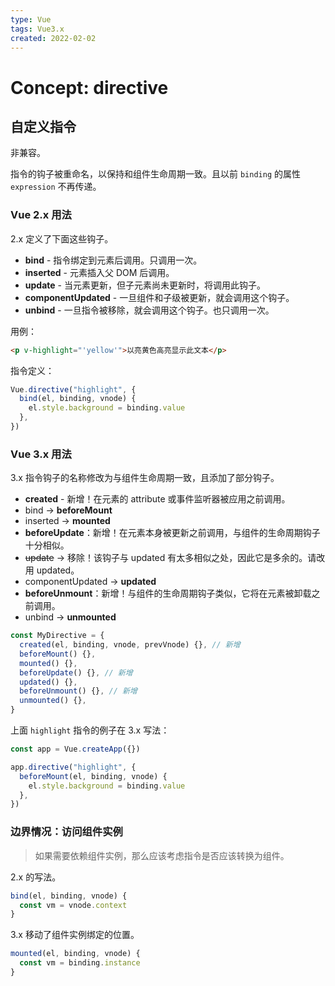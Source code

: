```yaml
---
type: Vue
tags: Vue3.x
created: 2022-02-02
---
```


# Concept: directive

## 自定义指令

非兼容。

指令的钩子被重命名，以保持和组件生命周期一致。且以前 `binding` 的属性 `expression` 不再传递。

### Vue 2.x 用法

2.x 定义了下面这些钩子。

- **bind** - 指令绑定到元素后调用。只调用一次。
- **inserted** - 元素插入父 DOM 后调用。
- **update** - 当元素更新，但子元素尚未更新时，将调用此钩子。
- **componentUpdated** - 一旦组件和子级被更新，就会调用这个钩子。
- **unbind** - 一旦指令被移除，就会调用这个钩子。也只调用一次。

用例：

```html
<p v-highlight="'yellow'">以亮黄色高亮显示此文本</p>
```

指令定义：

```js
Vue.directive("highlight", {
  bind(el, binding, vnode) {
    el.style.background = binding.value
  },
})
```

### Vue 3.x 用法

3.x 指令钩子的名称修改为与组件生命周期一致，且添加了部分钩子。

- **created** - 新增！在元素的 attribute 或事件监听器被应用之前调用。
- bind → **beforeMount**
- inserted → **mounted**
- **beforeUpdate**：新增！在元素本身被更新之前调用，与组件的生命周期钩子十分相似。
- ~~update~~ → 移除！该钩子与 updated 有太多相似之处，因此它是多余的。请改用 updated。
- componentUpdated → **updated**
- **beforeUnmount**：新增！与组件的生命周期钩子类似，它将在元素被卸载之前调用。
- unbind -> **unmounted**

```js
const MyDirective = {
  created(el, binding, vnode, prevVnode) {}, // 新增
  beforeMount() {},
  mounted() {},
  beforeUpdate() {}, // 新增
  updated() {},
  beforeUnmount() {}, // 新增
  unmounted() {},
}
```

上面 `highlight` 指令的例子在 3.x 写法：

```js
const app = Vue.createApp({})

app.directive("highlight", {
  beforeMount(el, binding, vnode) {
    el.style.background = binding.value
  },
})
```

### 边界情况：访问组件实例

> 如果需要依赖组件实例，那么应该考虑指令是否应该转换为组件。

2.x 的写法。

```js
bind(el, binding, vnode) {
  const vm = vnode.context
}
```

3.x 移动了组件实例绑定的位置。

```js
mounted(el, binding, vnode) {
  const vm = binding.instance
}
```
